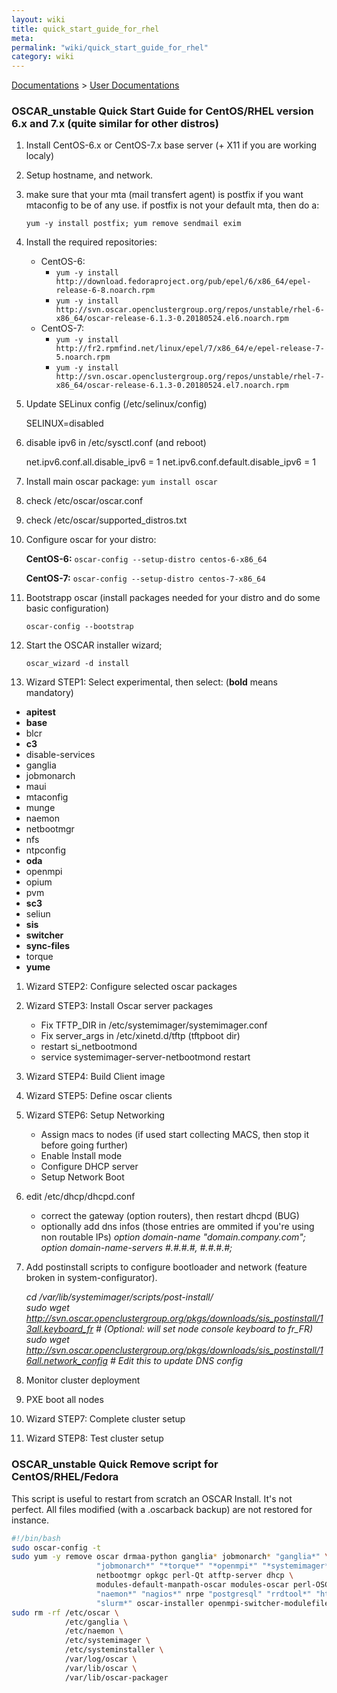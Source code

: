 ```yaml
---
layout: wiki
title: quick_start_guide_for_rhel
meta: 
permalink: "wiki/quick_start_guide_for_rhel"
category: wiki
---
```

<!-- Name: quick_start_guide_for_rhel -->
<!-- Version: 15 -->
<!-- Author: olahaye74 -->
[Documentations](Document) > [User Documentations](Support) 
    
### OSCAR_unstable Quick Start Guide for CentOS/RHEL version 6.x and 7.x (quite similar for other distros)

1. Install CentOS-6.x or CentOS-7.x base server (+ X11 if you are working localy)
1. Setup hostname, and network.
1. make sure that your mta (mail transfert agent) is postfix if you want mtaconfig to  be of any use.
   if postfix is not your default mta, then do a:

    `yum -y install postfix; yum remove sendmail exim`
1. Install the required repositories:
    * CentOS-6:
       - `yum -y install http://download.fedoraproject.org/pub/epel/6/x86_64/epel-release-6-8.noarch.rpm`
       - `yum -y install http://svn.oscar.openclustergroup.org/repos/unstable/rhel-6-x86_64/oscar-release-6.1.3-0.20180524.el6.noarch.rpm`
    * CentOS-7:
       - `yum -y install http://fr2.rpmfind.net/linux/epel/7/x86_64/e/epel-release-7-5.noarch.rpm`
       - `yum -y install http://svn.oscar.openclustergroup.org/repos/unstable/rhel-7-x86_64/oscar-release-6.1.3-0.20180524.el7.noarch.rpm`
1. Update SELinux config (/etc/selinux/config)

    SELINUX=disabled
1. disable ipv6 in /etc/sysctl.conf (and reboot)

    net.ipv6.conf.all.disable_ipv6 = 1
    net.ipv6.conf.default.disable_ipv6 = 1
1. Install main oscar package:
    `yum install oscar`
1. check /etc/oscar/oscar.conf
1. check /etc/oscar/supported_distros.txt
1. Configure oscar for your distro:

    **CentOS-6:**
    `oscar-config --setup-distro centos-6-x86_64`
    
    **CentOS-7:**
    `oscar-config --setup-distro centos-7-x86_64`
1. Bootstrapp oscar (install packages needed for your distro and do some basic configuration)

    `oscar-config --bootstrap`
1. Start the OSCAR installer wizard;

    `oscar_wizard -d install`
1. Wizard STEP1: Select experimental, then select: (**bold** means mandatory)
* **apitest**
* **base**
* blcr
* **c3**
* disable-services
* ganglia
* jobmonarch
* maui
* mtaconfig
* munge
* naemon
* netbootmgr
* nfs
* ntpconfig
* **oda**
* openmpi
* opium
* pvm
* **sc3**
* seliun
* **sis**
* **switcher**
* **sync-files**
* torque
* **yume**
1. Wizard STEP2: Configure selected oscar packages
1. Wizard STEP3: Install Oscar server packages
    - Fix TFTP_DIR in /etc/systemimager/systemimager.conf
    - Fix server_args in /etc/xinetd.d/tftp (tftpboot dir)
    - restart si_netbootmond
    - service systemimager-server-netbootmond restart
1. Wizard STEP4: Build Client image
1. Wizard STEP5: Define oscar clients
1. Wizard STEP6: Setup Networking
   - Assign macs to nodes (if used start collecting MACS, then stop it before going further)
   - Enable Install mode
   - Configure DHCP server
   - Setup Network Boot
1. edit /etc/dhcp/dhcpd.conf
   - correct the gateway (option routers), then restart dhcpd (BUG)
   - optionally add dns infos (those entries are ommited if you're using non routable IPs)
      _option domain-name "domain.company.com";_
      _option domain-name-servers #.#.#.#, #.#.#.#;_
1. Add postinstall scripts to configure bootloader and network (feature broken in system-configurator).

    _cd /var/lib/systemimager/scripts/post-install/   
    sudo wget http://svn.oscar.openclustergroup.org/pkgs/downloads/sis_postinstall/13all.keyboard_fr    # (Optional: will set node console keyboard to fr_FR)  
    sudo wget http://svn.oscar.openclustergroup.org/pkgs/downloads/sis_postinstall/16all.network_config # Edit this to update DNS config_
1. Monitor cluster deployment
1. PXE boot all nodes
1. Wizard STEP7: Complete cluster setup
1. Wizard STEP8: Test cluster setup


### OSCAR_unstable Quick Remove script for CentOS/RHEL/Fedora
 
This script is useful to restart from scratch an OSCAR Install. It's not perfect. All files modified (with a .oscarback backup) are not restored for instance.


``` bash
#!/bin/bash
sudo oscar-config -t
sudo yum -y remove oscar drmaa-python ganglia* jobmonarch* "ganglia*" \ 
                   "jobmonarch*" "*torque*" "*openmpi*" "*systemimager*" \ 
                   netbootmgr opkgc perl-Qt atftp-server dhcp \
                   modules-default-manpath-oscar modules-oscar perl-OSCAR \
                   "naemon*" "nagios*" nrpe "postgresql" "rrdtool*" "httpd*" \
                   "slurm*" oscar-installer openmpi-switcher-modulefile
sudo rm -rf /etc/oscar \
            /etc/ganglia \
            /etc/naemon \
            /etc/systemimager \
            /etc/systeminstaller \
            /var/log/oscar \
            /var/lib/oscar \
            /var/lib/oscar-packager
```

